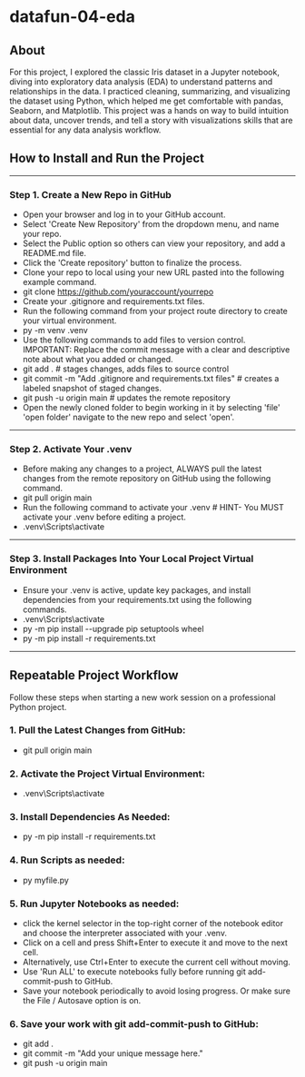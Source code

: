 # datafun-04-eda

## About

For this project, I explored the classic Iris dataset in a Jupyter notebook, diving into exploratory data analysis (EDA) to understand patterns and relationships in the data. I practiced cleaning, summarizing, and visualizing the dataset using Python, which helped me get comfortable with pandas, Seaborn, and Matplotlib. This project was a hands on way to build intuition about data, uncover trends, and tell a story with visualizations skills that are essential for any data analysis workflow.

## **How to Install and Run the Project**
---
### **Step 1. Create a New Repo in GitHub**
 - Open your browser and log in to your GitHub account.
 - Select 'Create New Repository' from the dropdown menu, and name your repo.
 - Select the Public option so others can view your repository, and add a README.md file.
 - Click the 'Create repository' button to finalize the process.
 - Clone your repo to local using your new URL pasted into the following example command.
  - git clone https://github.com/youraccount/yourrepo
 - Create your .gitignore and requirements.txt files.
 - Run the following command from your project route directory to create your virtual environment.
  - py -m venv .venv
 - Use the following commands to add files to version control.
IMPORTANT: Replace the commit message with a clear and descriptive note about what you added or changed.
  - git add .    # stages changes, adds files to source control
  - git commit -m "Add .gitignore and requirements.txt files"    # creates a labeled snapshot of staged changes.
  - git push -u origin main    # updates the remote repository
 - Open the newly cloned folder to begin working in it by selecting 'file' 'open folder' navigate to the new repo and select 'open'.
---
### **Step 2. Activate Your .venv**
 - Before making any changes to a project, ALWAYS pull the latest changes from the remote repository on GitHub using the following command.
  - git pull origin main
 - Run the following command to activate your .venv # HINT- You MUST activate your .venv before editing a project.
  - .venv\Scripts\activate
---
### **Step 3. Install Packages Into Your Local Project Virtual Environment**
 - Ensure your .venv is active, update key packages, and install dependencies from your requirements.txt using the following commands.
  - .venv\Scripts\activate
  - py -m pip install --upgrade pip setuptools wheel
  - py -m pip install -r requirements.txt
---
## **Repeatable Project Workflow**
 Follow these steps when starting a new work session on a professional Python project.
### **1. Pull the Latest Changes from GitHub:**
  - git pull origin main
### **2. Activate the Project Virtual Environment:**
  - .venv\Scripts\activate
### **3. Install Dependencies As Needed:**
  - py -m pip install -r requirements.txt
### **4. Run Scripts as needed:**
  - py myfile.py   
### **5. Run Jupyter Notebooks as needed:**
 - click the kernel selector in the top-right corner of the notebook editor and choose the interpreter associated with your .venv.
 - Click on a cell and press Shift+Enter to execute it and move to the next cell.
 - Alternatively, use Ctrl+Enter to execute the current cell without moving.
 - Use 'Run ALL' to execute notebooks fully before running git add-commit-push to GitHub.
 - Save your notebook periodically to avoid losing progress. Or make sure the File / Autosave option is on.
### **6. Save your work with git add-commit-push to GitHub:**
  - git add .    
  - git commit -m "Add your unique message here." 
  - git push -u origin main  
